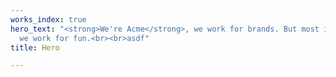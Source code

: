 ```yaml
---
works_index: true
hero_text: "<strong>We're Acme</strong>, we work for brands. But most importantly,
  we work for fun.<br><br>asdf"
title: Hero

---
```

<Hero :text="$page.frontmatter.hero_text" />